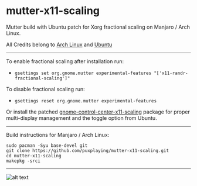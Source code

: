 # mutter-x11-scaling
Mutter build with Ubuntu patch for Xorg fractional scaling on Manjaro / Arch Linux.

All Credits belong to [Arch Linux](https://www.archlinux.org/packages/extra/x86_64/mutter/) and [Ubuntu](https://salsa.debian.org/gnome-team/mutter/-/blob/ubuntu/master/debian/patches/x11-Add-support-for-fractional-scaling-using-Randr.patch)

---
To enable fractional scaling after installation run:
- ```gsettings set org.gnome.mutter experimental-features "['x11-randr-fractional-scaling']"```

To disable fractional scaling run:
- ```gsettings reset org.gnome.mutter experimental-features```


Or install the patched [gnome-control-center-x11-scaling](https://www.archlinux.org/packages/extra/x86_64/mutter/) package for proper multi-display management and the toggle option from Ubuntu.

---

Build instructions for Manjaro / Arch Linux:
```
sudo pacman -Syu base-devel git
git clone https://github.com/puxplaying/mutter-x11-scaling.git
cd mutter-x11-scaling
makepkg -srci
```
---

![alt text](https://github.com/puxplaying/mutter-x11-scaling/blob/master/123.png)
